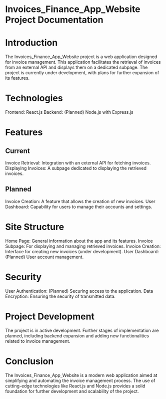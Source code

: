 # Invoices_Finance_App_Website Project Documentation
# Introduction
The Invoices_Finance_App_Website project is a web application designed for invoice management. This application facilitates the retrieval of invoices from an external API and displays them on a dedicated subpage. The project is currently under development, with plans for further expansion of its features.

# Technologies
Frontend: React.js
Backend: (Planned) Node.js with Express.js
# Features
## Current
Invoice Retrieval: Integration with an external API for fetching invoices.
Displaying Invoices: A subpage dedicated to displaying the retrieved invoices.
## Planned
Invoice Creation: A feature that allows the creation of new invoices.
User Dashboard: Capability for users to manage their accounts and settings.
# Site Structure
Home Page: General information about the app and its features.
Invoice Subpage: For displaying and managing retrieved invoices.
Invoice Creation: Interface for creating new invoices (under development).
User Dashboard: (Planned) User account management.
# Security
User Authentication: (Planned) Securing access to the application.
Data Encryption: Ensuring the security of transmitted data.
# Project Development
The project is in active development. Further stages of implementation are planned, including backend expansion and adding new functionalities related to invoice management.
# Conclusion
The Invoices_Finance_App_Website is a modern web application aimed at simplifying and automating the invoice management process. The use of cutting-edge technologies like React.js and Node.js provides a solid foundation for further development and scalability of the project.


